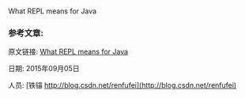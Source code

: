 #  

What REPL means for Java




### 参考文章:



原文链接:  [What REPL means for Java](http://www.javaworld.com/article/2971152/core-java/what-repl-means-for-java.html)

日期: 2015年09月05日

人员: [铁锚 http://blog.csdn.net/renfufei](http://blog.csdn.net/renfufei)

